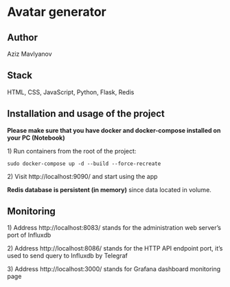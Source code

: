 # Avatar generator

## Author

Aziz Mavlyanov

## Stack

HTML, CSS, JavaScript, Python, Flask, Redis

## Installation and usage of the project

**Please make sure that you have docker and docker-compose installed on your PC (Notebook)**

1\) Run containers from the root of the project:

```dotenv
sudo docker-compose up -d --build --force-recreate
```

2\) Visit http://localhost:9090/ and start using the app

**Redis database is persistent (in memory)** since data located in volume.

## Monitoring

1\) Address http://localhost:8083/ stands for the administration web server’s port of Influxdb

2\) Address http://localhost:8086/ stands for the HTTP API endpoint port, it’s used to send query to Influxdb by Telegraf

3\) Address http://localhost:3000/ stands for Grafana dashboard monitoring page
